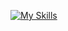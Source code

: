 [![My Skills](https://skillicons.dev/icons?i=linux,c,lua,mysql,neovim,sqlite,java,spring,python,js,nodejs,expressjs,bootstrap)](https://skillicons.dev)
